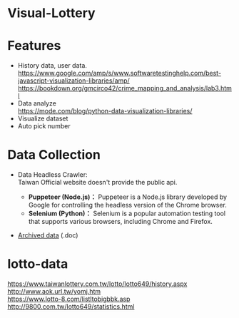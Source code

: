# Visual-Lottery

# Features

- History data, user data. https://www.google.com/amp/s/www.softwaretestinghelp.com/best-javascript-visualization-libraries/amp/
  https://bookdown.org/gmcirco42/crime_mapping_and_analysis/lab3.html
- Data analyze  
  https://mode.com/blog/python-data-visualization-libraries/
- Visualize dataset
- Auto pick number

# Data Collection

- Data Headless Crawler:  
  Taiwan Official website doesn't provide the public api.

  - **Puppeteer (Node.js)：**
    Puppeteer is a Node.js library developed by Google for controlling the headless version of the Chrome browser.
  - **Selenium (Python)：**
    Selenium is a popular automation testing tool that supports various browsers, including Chrome and Firefox.

- [Archived data](http://www.aok.url.tw/yomj.htm) (.doc)

# lotto-data

https://www.taiwanlottery.com.tw/lotto/lotto649/history.aspx  
http://www.aok.url.tw/yomj.htm  
https://www.lotto-8.com/listltobigbbk.asp  
http://9800.com.tw/lotto649/statistics.html
